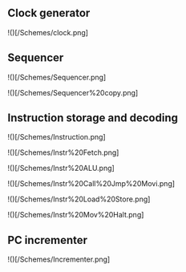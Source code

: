 ## Clock generator

!()[/Schemes/clock.png]

## Sequencer

!()[/Schemes/Sequencer.png]

!()[/Schemes/Sequencer%20copy.png]

## Instruction storage and decoding

!()[/Schemes/Instruction.png]

!()[/Schemes/Instr%20Fetch.png]

!()[/Schemes/Instr%20ALU.png]

!()[/Schemes/Instr%20Call%20Jmp%20Movi.png]

!()[/Schemes/Instr%20Load%20Store.png]

!()[/Schemes/Instr%20Mov%20Halt.png]

## PC incrementer

!()[/Schemes/Incrementer.png]
